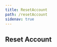 ```yaml
---
title: ResetAccount
path: /resetAccount
sidenav: true
---
```


## Reset Account
<ResetAccount></ResetAccount>
